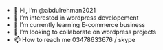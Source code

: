 - 👋 Hi, I’m @abdulrehman2021
- 👀 I’m interested in wordpress developement
- 🌱 I’m currently learning E-commerce business 
- 💞️ I’m looking to collaborate on wordpress projects
- 📫 How to reach me 03478633676 / skype

<!---
abdulrehman2021/abdulrehman2021 is a ✨ special ✨ repository because its `README.md` (this file) appears on your GitHub profile.
You can click the Preview link to take a look at your changes.
--->
